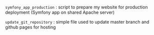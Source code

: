 ``symfony_app_production`` : script to prepare my website for production deployment (Symfony app on shared Apache server) 

``update_git_repository`` : simple file used to update master branch and github pages for hosting